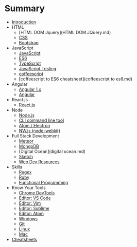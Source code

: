 # Summary

* [Introduction](README.md)
* HTML
    * [HTML DOM Jquery](HTML DOM JQuery.md)
    * [CSS](CSS.md)
    * [Bootstrap](Bootstrap.md)
* JavaScript
    * [JavaScript](javascript.md)
    * [ES6](ES6.md)
    * [TypeScript](typescript.md)
    * [JavaScript Testing](JavaScript_Testing.md)
    * [coffeescript](coffeescript.md)
    * [coffeescript to ES6 cheatsheet](coffeescript to es6.md)
* Angular
    * [Angular 1.x](angularjs.md)
    * [Angular](angular2.md)
* React.js
    * [React.js](reactjs.md)
* Node
    * [Node.js](node.md)
    * [CLI command line tool](cli.md)
    * [Atom \/ Electron](Atom.md)
    * [NW.js \(node-webkit\)](nw.md)
* Full Stack Development
    * [Meteor](meteor.md)
    * [MongoDB](mongodb.md)
    * [Digital Ocean](digital ocean.md)
    * [Sketch](sketch.md)
    * [Web Dev Resources](web_dev_resources.md)
* Skills
    * [Regex](regex.md)
    * [Ruby](Ruby.md)
    * [Functional Programming](functional_programming.md)
* Know Your Tools
    * [Chrome DevTools](DevTools.md)
    * [Editor: VS Code](editor_vs_code.md)
    * [Editor: Vim](editor_vim.md)
    * [Editor: Sublime](editor.md)
    * [Editor: Atom](editor_atom.md)
    * [Windows](development_tools.md)
    * [Git](git.md)
    * [Linux](linux.md)
    * [Mac](mac.md)
* [Cheatsheets](Cheatsheets/README.md)

